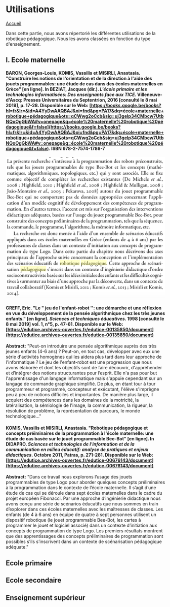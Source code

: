 # Utilisations

[Accueil](accueil.md)

Dans cette partie, nous avons répertorié les différentes utilisations de la robotique pédagogique. 
Nous les avons classées en fonction du type d'enseignement.

## I. Ecole maternelle

#### BARON, Georges-Louis, KOMIS, Vassilis et MISIRLI, Anastasia. "Construire les notions de l'orientation et de la direction à l'aide des jouets programmables: une étude de cas dans des écoles maternelles en Grèce" [en ligne]. In BEZIAT, Jacques (dir.). _L'école primaire et les technologies informatisées: Des enseignants face aux TICE_. Villeneuve-d'Ascq: Presses Universitaires du Septentrion, 2016 [consulté le 8 mai 2019], p. 17-28. Disponible sur le Web: [https://books.google.be/books?hl=fr&lr=&id=A4YyDwAAQBAJ&oi=fnd&pg=PA17&dq=école+maternelle+robotique+pédagogique&ots=qCWwg2oCcb&sig=uj3gelp34CMbcw7UtbNQoOgGbWA#v=onepage&q=école%20maternelle%20robotique%20pédagogique&f=false](https://books.google.be/books?hl=fr&lr=&id=A4YyDwAAQBAJ&oi=fnd&pg=PA17&dq=école+maternelle+robotique+pédagogique&ots=qCWwg2oCcb&sig=uj3gelp34CMbcw7UtbNQoOgGbWA#v=onepage&q=école%20maternelle%20robotique%20pédagogique&f=false). ISBN 978-2-7574-1786-7

![maternelle1](/images/Baron_GL1.png)

#### GREFF, Eric. "Le " jeu de l'enfant-robot '': une démarche et une réflexion en vue du développement de la pensée algorithmique chez les très jeunes enfants." [en ligne]. _Sciences et techniques éducatives_. 1998 [consulté le 8 mai 2019] vol. 1, n°5, p. 47-61. Disponible sur le Web: [https://edutice.archives-ouvertes.fr/edutice-00135850/document](https://edutice.archives-ouvertes.fr/edutice-00135850/document)

**Abstract:** "Peut-on introduire une pensée algorithmique auprès des très jeunes enfants (4-6 ans) ? Peut-on, en tout cas, développer avec eux une série d'activités homogènes qui les aidera plus tard dans leur approche de l'informatique ? Le jeu de l'enfant-robot est une progression que nous avons élaborée et dont les objectifs sont de faire découvrir, d'appréhender et d’intégrer des notions structurantes pour l’esprit. Elle n'a pas pour but l'apprentissage d'un langage informatique mais s'appuie cependant sur un langage de commande graphique simplifié. De plus, en étant tour à tour programmeur et programmé, concepteur et exécutant, l'élève s'imprègne peu à peu de notions difficiles et importantes. De manière plus large, il acquiert des compétences dans les domaines de la motricité, la latéralisation, la sémiologie de l'image, la communication, la rigueur, la résolution de problème, la représentation de parcours, le monde technologique..."

#### KOMIS, Vassilis et MISIRLI, Anastasia. "Robotique pédagogique et concepts préiminaires de la programmation à l'école maternelle: une étude de cas basée sur le jouet programmable Bee-Bot" [en ligne]. In DIDAPRO. _Sciences et technologies de l'information et de la communication en milieu éducatif: analyse de pratiques et enjeux didactiques_. Octobre 2011, Patras, p. 271-281. Disponible sur le Web: [https://edutice.archives-ouvertes.fr/edutice-00676143/document](https://edutice.archives-ouvertes.fr/edutice-00676143/document)

**Abstract:** "Dans ce travail nous explorons l’usage des jouets programmables de type Logo pour aborder quelques concepts préliminaires à la programmation dans le contexte de l’école maternelle. Il s’agit d’une étude de cas qui se déroule dans sept écoles maternelles dans le cadre du projet européen Fibonacci. Par une approche d’ingénierie didactique nous avons conçu une série de scénarios éducatifs que nous sommes en train d’explorer dans ces écoles maternelles avec les maîtresses de classes. Les enfants (de 4 à 6 ans) en équipe de quatre à sept personnes utilisent un dispositif robotique (le jouet programmable Bee-Bot, les cartes à programmer le jouet et logiciel associé) dans un contexte d’initiation aux concepts de programmation de type Logo. Les premiers résultats montrent que des apprentissages des concepts préliminaires de programmation sont possibles s’ils s’inscrivent dans un contexte de scénarisation pédagogique adéquate."


## Ecole primaire

## Ecole secondaire

## Enseignement supérieur

